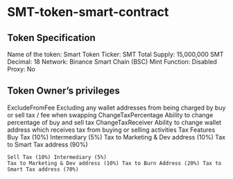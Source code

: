 # SMT-token-smart-contract

## Token Specification
Name of the token: Smart Token 
Ticker: SMT 
Total Supply: 15,000,000 SMT 
Decimal: 18 
Network: Binance Smart Chain (BSC) 
Mint Function: Disabled 
Proxy: No

## Token Owner’s privileges
ExcludeFromFee
	Excluding any wallet addresses from being charged by buy or sell tax / fee when swapping
ChangeTaxPercentage
	Ability to change percentage of buy and sell tax
ChangeTaxReceiver
	Ability to change wallet address which receives tax from buying or selling activities
Tax Features
	Buy Tax (10%) Intermediary (5%)
	Tax to Marketing & Dev address (10%)
	Tax to Smart Tax address (90%)

	Sell Tax (10%) Intermediary (5%)
	Tax to Marketing & Dev address (10%) Tax to Burn Address (20%) Tax to Smart Tax address (70%)

